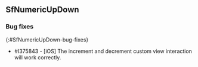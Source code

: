 ## SfNumericUpDown

### Bug fixes
{:#SfNumericUpDown-bug-fixes} 

* \#I375843 - [iOS] The increment and decrement custom view interaction will work correctly.

